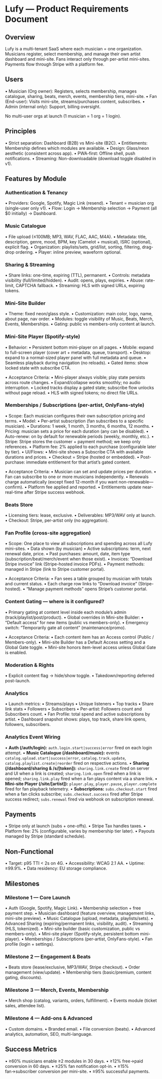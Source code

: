 # Lufy — Product Requirements Document

## Overview

Lufy is a multi-tenant SaaS where each musician = one organization. Musicians register, select membership, and manage their own artist dashboard and mini-site. Fans interact only through per-artist mini-sites. Payments flow through Stripe with a platform fee.

## Users

 • Musician (Org owner): Registers, selects membership, manages catalogue, sharing, beats, merch, events, membership tiers, mini-site.
 • Fan (End-user): Visits mini-site, streams/purchases content, subscribes.
 • Admin (internal only): Support, billing oversight.

No multi-user orgs at launch (1 musician = 1 org = 1 login).

## Principles

 • Strict separation: Dashboard (B2B) vs Mini-site (B2C).
 • Entitlements: Membership defines which modules are available.
 • Design: Glass/neon aesthetic (consistent across app).
 • PWA-first: Offline shell, push notifications.
 • Streaming: Non-downloadable (download toggle disabled in v1).

## Features by Module

### Authentication & Tenancy

 • Providers: Google, Spotify, Magic Link (resend).
 • Tenant = musician org (single-user only v1).
 • Flow: Login → Membership selection → Payment (all $0 initially) → Dashboard.

### Music Catalogue

 • File upload (≤100MB; MP3, WAV, FLAC, AAC, M4A).
 • Metadata: title, description, genre, mood, BPM, key (Camelot + musical), ISRC (optional), explicit flag.
 • Organization: playlists/sets, grid/list, sorting, filtering, drag-drop ordering.
 • Player: inline preview, waveform optional.

### Sharing & Streaming

 • Share links: one-time, expiring (TTL), permanent.
 • Controls: metadata visibility (full/limited/hidden).
 • Audit: opens, plays, expiries.
 • Abuse: rate-limit, CAPTCHA fallback.
 • Streaming: HLS with signed URLs, expiring tokens.

### Mini-Site Builder

 • Theme: fixed neon/glass style.
 • Customization: main color, logo, name, about page, nav order.
 • Modules: toggle visibility of Music, Beats, Merch, Events, Memberships.
 • Gating: public vs members-only content at launch.

### Mini-Site Player (Spotify-style)

 • Behavior:
  • Persistent bottom mini-player on all pages.
  • Mobile: expand to full-screen player (cover art + metadata, queue, transport).
  • Desktop: expand to a normal-sized player panel with full metadata and queue.
  • Seamless playback during navigation (no reloads).
  • Gated items: show locked state with subscribe CTA.

 • Acceptance Criteria:
  • Mini-player always visible; play state persists across route changes.
  • Expand/collapse works smoothly; no audio interruption.
  • Locked tracks display a gated state; subscribe flow unlocks without page reload.
  • HLS with signed tokens; no direct file URLs.

### Memberships / Subscriptions (per-artist, OnlyFans-style)

 • Scope: Each musician configures their own subscription pricing and terms.
 • Model:
  • Per-artist subscription (fan subscribes to a specific musician).
  • Durations: 1 week, 1 month, 3 months, 6 months, 12 months.
  • Pricing: musician sets a price for each duration (any can be disabled).
  • Auto-renew: on by default for renewable periods (weekly, monthly, etc.).
  • Stripe: Stripe stores the customer + payment method; we keep only references.
  • Platform fee: 2% applied to each purchase (configurable later by tier).
 • UI/Flows:
  • Mini-site shows a Subscribe CTA with available durations and prices.
  • Checkout = Stripe (hosted or embedded).
  • Post-purchase: immediate entitlement for that artist’s gated content.

 • Acceptance Criteria:
  • Musician can set and update prices per duration.
  • Fan can subscribe to one or more musicians independently.
  • Renewals charge automatically (except fixed 12-month if you want non-renewable—confirm).
  • Platform fee applied and reported.
  • Entitlements update near-real-time after Stripe success webhook.

### Beats Store

 • Licensing tiers: lease, exclusive.
 • Deliverables: MP3/WAV only at launch.
 • Checkout: Stripe, per-artist only (no aggregation).

### Fan Profile (cross-site aggregation)

 • Scope: One place to view all subscriptions and spending across all Lufy mini-sites.
 • Data shown (by musician)
  • Active subscriptions: term, next renewal date, price.
  • Past purchases: amount, date, item type (subscription/beat/merch/event when those exist).
  • Invoices: “Download Stripe invoice” link (Stripe-hosted invoice PDFs).
  • Payment methods: managed in Stripe (link to Stripe customer portal).

 • Acceptance Criteria:
  • Fan sees a table grouped by musician with totals and current status.
  • Each charge row links to “Download invoice” (Stripe-hosted).
  • “Manage payment methods” opens Stripe’s customer portal.

### Content Gating — where is it configured?

 • Primary gating at content level inside each module’s admin (track/playlist/post/product).
 • Global overrides in Mini-site Builder:
  • “Default access” for new items (public vs members-only).
  • Emergency switch: “Temporarily gate all content” (maintenance/promo).

 • Acceptance Criteria:
  • Each content item has an Access control (Public / Members-only).
  • Mini-site Builder has a Default Access setting and a Global Gate toggle.
  • Mini-site honors item-level access unless Global Gate is enabled.

### Moderation & Rights

 • Explicit content flag → hide/show toggle.
 • Takedown/reporting deferred post-launch.

### Analytics

 • Launch metrics:
 • Streams/plays
 • Unique listeners
 • Top tracks
 • Share link stats
 • Followers
 • Subscribers
 • Per-artist: Followers count and Subscribers count.
 • Fan Profile: total spend and active subscriptions by artist.
 • Dashboard snapshot shows: plays, top track, share link opens, followers, subscribers.

### Analytics Event Wiring

 • **Auth (/auth/login):** `auth.login.start|success|error` fired on each login attempt.
 • **Music Catalogue (/dashboard/music):** events `catalog.upload.start|success|error`, `catalog.track.update`, `catalog.playlist.create|reorder` fired on respective actions.
 • **Sharing (/dashboard/sharing & /s/[token]):** `sharing.link.create` fired on server and UI when a link is created; `sharing.link.open` fired when a link is opened; `sharing.link.play` fired when a fan plays content via a share link.
 • **Mini-site Player (/site/[artist]):** `player.play`, `player.pause`, `player.complete` fired for fan playback telemetry.
 • **Subscriptions:** `subs.checkout.start` fired when a fan clicks subscribe; `subs.checkout.success` fired after Stripe success redirect; `subs.renewal` fired via webhook on subscription renewal.

## Payments

 • Stripe only at launch (subs + one-offs).
 • Stripe Tax handles taxes.
 • Platform fee: 2% (configurable, varies by membership tier later).
 • Payouts managed by Stripe (standard schedule).

## Non-Functional

 • Target: p95 TTI < 2s on 4G.
 • Accessibility: WCAG 2.1 AA.
 • Uptime: ≥99.9%.
 • Data residency: EU storage compliance.

## Milestones

### Milestone 1 — Core Launch

 • Auth (Google, Spotify, Magic Link).
 • Membership selection + free payment step.
 • Musician dashboard (feature overview, management links, mini-site preview).
 • Music Catalogue (upload, metadata, playlists/sets).
 • Advanced Sharing (expiring/permanent links, visibility, audit).
 • Streaming (HLS, tokenized).
 • Mini-site builder (basic customization, public vs members-only).
 • Mini-site player (Spotify-style, persistent bottom mini-player).
 • Memberships / Subscriptions (per-artist, OnlyFans-style).
 • Fan profile (login + settings).

### Milestone 2 — Engagement & Beats

 • Beats store (lease/exclusive, MP3/WAV, Stripe checkout).
 • Order management (view/update).
 • Membership tiers (basic/premium, content gating, discounts).

### Milestone 3 — Merch, Events, Membership

 • Merch shop (catalog, variants, orders, fulfillment).
 • Events module (ticket sales, attendee list).

### Milestone 4 — Add-ons & Advanced

 • Custom domains.
 • Branded email.
 • File conversion (beats).
 • Advanced analytics, automation, SEO, multi-language.

## Success Metrics

 • ≥60% musicians enable ≥2 modules in 30 days.
 • ≥12% free→paid conversion in 60 days.
 • ≥25% fan notification opt-in.
 • ≥15% fan→subscriber conversion per mini-site.
 • ≥95% successful payments.

